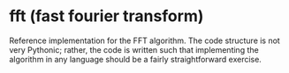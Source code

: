# fft (fast fourier transform)
Reference implementation for the FFT algorithm. The code structure is not very
Pythonic; rather, the code is written such that implementing the algorithm in
any language should be a fairly straightforward exercise.
